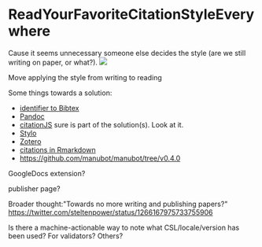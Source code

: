 # ReadYourFavoriteCitationStyleEverywhere
Cause it seems unnecessary someone else decides the style (are we still writing on paper, or what?).
<img src="https://repository-images.githubusercontent.com/151168459/62a2cd80-789c-11eb-8083-56f4b2fadc66">

Move applying the style from writing to reading

Some things towards a solution:
- [identifier to Bibtex](https://doi-to-bibtex-converter.herokuapp.com/)
- [Pandoc](https://blog.esciencecenter.nl/why-all-youll-ever-need-is-markdown-dc604f0ab309)
- [citationJS](https://peerj.com/articles/cs-214/) sure is part of the solution(s). Look at it.
- [Stylo](https://fosdem.org/2020/schedule/event/open_research_stylo/)
- [Zotero](https://www.zotero.org/)
- [citations in Rmarkdown](https://rmarkdown.rstudio.com/authoring_bibliographies_and_citations.html)
- https://github.com/manubot/manubot/tree/v0.4.0

GoogleDocs extension?

publisher page?


Broader thought:"Towards no more writing and publishing papers?"
https://twitter.com/steltenpower/status/1266167975733755906

Is there a machine-actionable way to note what CSL/locale/version has been used? For validators? Others?

